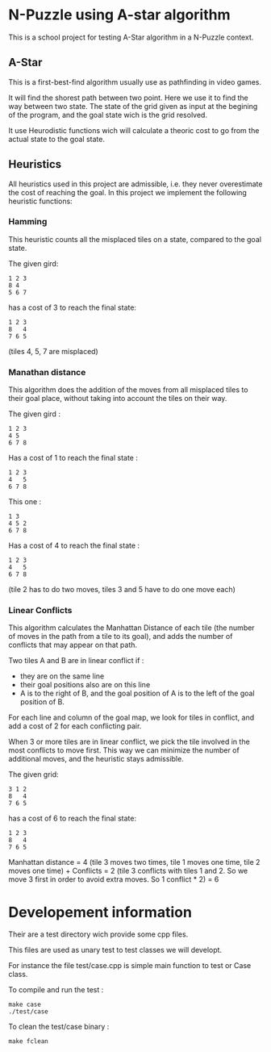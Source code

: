 # N-Puzzle using A-star algorithm

This is a school project for testing A-Star algorithm in a N-Puzzle context.

## A-Star

This is a first-best-find algorithm usually use as pathfinding in video games.

It will find the shorest path between two point. Here we use it to find the way between two state. The state of the grid given as input at the begining of the program, and the goal state wich is the grid resolved.

It use Heurodistic functions wich will calculate a theoric cost to go from the actual state to the goal state.

## Heuristics

All heuristics used in this project are admissible, i.e. they never overestimate the cost of reaching the goal.
In this project we implement the following heuristic functions:

### Hamming

This heuristic counts all the misplaced tiles on a state, compared to the goal state.

The given gird:
```
1 2 3
8 4  
5 6 7
```
has a cost of 3 to reach the final state:
```
1 2 3
8   4
7 6 5
```
(tiles 4, 5, 7 are misplaced)


### Manathan distance

This algorithm does the addition of the moves from all misplaced tiles to their goal place, without taking into account the tiles on their way.

The given gird :
```
1 2 3
4 5  
6 7 8
```

Has a cost of 1 to reach the final state :
```
1 2 3
4   5
6 7 8
```

This one  :
```
1 3  
4 5 2 
6 7 8
```

Has a cost of 4 to reach the final state :
```
1 2 3
4   5
6 7 8
```
(tile 2 has to do two moves, tiles 3 and 5 have to do one move each)


### Linear Conflicts

This algorithm calculates the Manhattan Distance of each tile (the number of moves in the path from a tile to its goal), and adds the number of conflicts that may appear on that path.

Two tiles A and B are in linear conflict if :
 - they are on the same line
 - their goal positions also are on this line
 - A is to the right of B, and the goal position of A is to the left of the goal position of B.

For each line and column of the goal map, we look for tiles in conflict, and add a cost of 2 for each conflicting pair.

When 3 or more tiles are in linear conflict, we pick the tile involved in the most conflicts to move first. This way we can minimize the number of additional moves, and the heuristic stays admissible.

The given grid:
```
3 1 2
8   4
7 6 5
```
has a cost of 6 to reach the final state:
```
1 2 3
8   4
7 6 5
```
Manhattan distance = 4 (tile 3 moves two times, tile 1 moves one time, tile 2 moves one time)
	+
Conflicts = 2 (tile 3 conflicts with tiles 1 and 2. So we move 3 first in order to avoid extra moves. So 1 conflict * 2)
	= 6



# Developement information

Their are a test directory wich provide some cpp files.

This files are used as unary test to test classes we will developt.

For instance the file test/case.cpp is simple main function to test or Case class.

To compile and run the test :
```
make case
./test/case
```

To clean the test/case binary :
```
make fclean
```
